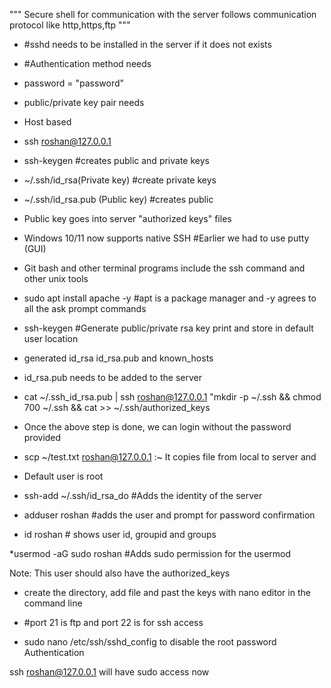 """ Secure shell for communication with the server
follows communication protocol like http,https,ftp 
""" 

* #sshd needs to be installed in the server if it does not exists

* #Authentication method needs
* password = "password"
* public/private key pair needs
* Host based


* ssh roshan@127.0.0.1

* ssh-keygen #creates public and private keys

* ~/.ssh/id_rsa(Private key) #create private keys
* ~/.ssh/id_rsa.pub (Public key) #creates public

* Public key goes into server "authorized keys" files

* Windows 10/11 now supports native SSH #Earlier we had to use putty (GUI)

* Git bash and other terminal programs include the ssh command and other unix tools

* sudo apt install apache -y #apt is a package manager and -y agrees to all the ask prompt commands

* ssh-keygen #Generate public/private rsa key print and store in default user location

* generated id_rsa id_rsa.pub and known_hosts

* id_rsa.pub needs to be added to the server

* cat ~/.ssh_id_rsa.pub | ssh roshan@127.0.0.1 "mkdir -p ~/.ssh && chmod 700 ~/.ssh && cat >> ~/.ssh/authorized_keys

* Once the above step is done, we can login without the password provided

* scp ~/test.txt roshan@127.0.0.1 :~ It copies file from local to server and

* Default user is root

* ssh-add ~/.ssh/id_rsa_do #Adds the identity of the server
* adduser roshan #adds the user and prompt for password confirmation 

* id roshan # shows user id, groupid and groups

*usermod -aG sudo roshan #Adds sudo permission for the usermod

Note: This user should also have the authorized_keys
* create the directory, add file and past the keys with nano editor in the command line
* #port 21 is ftp and port 22 is for ssh access

* sudo nano /etc/ssh/sshd_config to disable the root password Authentication

ssh roshan@127.0.0.1 will have sudo access now

